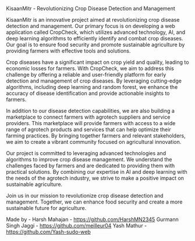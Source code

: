 KisaanMitr - Revolutionizing Crop Disease Detection and Management

KisaanMitr is an innovative project aimed at revolutionizing crop disease detection and management. Our primary focus is on developing a web application called CropCheck, which utilizes advanced technology, AI, and deep learning algorithms to efficiently identify and combat crop diseases. Our goal is to ensure food security and promote sustainable agriculture by providing farmers with effective tools and solutions.

Crop diseases have a significant impact on crop yield and quality, leading to economic losses for farmers. With CropCheck, we aim to address this challenge by offering a reliable and user-friendly platform for early detection and management of crop diseases. By leveraging cutting-edge algorithms, including deep learning and random forest, we enhance the accuracy of disease identification and provide actionable insights to farmers.

In addition to our disease detection capabilities, we are also building a marketplace to connect farmers with agrotech suppliers and service providers. This marketplace will provide farmers with access to a wide range of agrotech products and services that can help optimize their farming practices. By bringing together farmers and relevant stakeholders, we aim to create a vibrant community focused on agricultural innovation.

Our project is committed to leveraging advanced technologies and algorithms to improve crop disease management. We understand the challenges faced by farmers and are dedicated to providing them with practical solutions. By combining our expertise in AI and deep learning with the needs of the agrotech industry, we strive to make a positive impact on sustainable agriculture.

Join us in our mission to revolutionize crop disease detection and management. Together, we can enhance food security and create a more sustainable future for agriculture.

Made by - Harsh Mahajan - https://github.com/HarshMN2345
          Gurmann Singh Jaggi - https://github.com/meilleur04
          Yash Mathur - https://github.com/Yash-sudo-web
